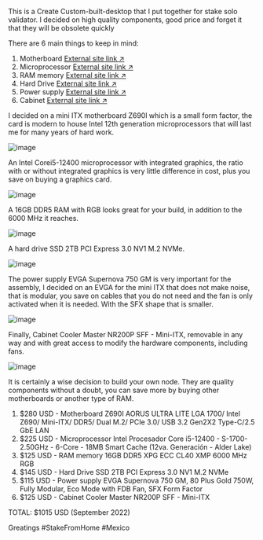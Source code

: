 This is a Create Custom-built-desktop that I put together for stake solo validator.
I decided on high quality components, good price and forget it that they will be obsolete quickly

There are 6 main things to keep in mind:
1. Motherboard  [External site link ↗](https://www.amazon.com.mx/gp/product/B0B29H7DJS/ref=ppx_yo_dt_b_asin_title_o04_s00?ie=UTF8&psc=1)
2. Microprocessor [External site link ↗](https://www.amazon.com.mx/Intel-Procesador-Core-i5-12400-S-1700-2-50GHz/dp/B09NMPD8V2/ref=sr_1_1?__mk_es_MX=%C3%85M%C3%85%C5%BD%C3%95%C3%91&crid=34NCI5QC2TPLB&keywords=1x+Procesador+Intel+Core+i5-12400%2C+S-1700%2C+2.50GHz%2C+6-Core%2C+18MB+Smart+Cache+%2812va.+Generaci%C3%B3n+-)
3. RAM memory [External site link ↗](https://www.amazon.com.mx/ADATA-Lancer-DDR5-6000MHz-AX5U6000C4016G-CLARBK/dp/B09NTNN3DF/ref=sr_1_3?__mk_es_MX=%C3%85M%C3%85%C5%BD%C3%95%C3%91&crid=1W2YSNUDZF5IK&keywords=1x+Memoria+RAM+XPG+Lancer+RGB+Black+DDR5%2C+6000MHz%2C+16GB%2C+ECC%2C+CL40%2C+XMP&qid=1674429134&s=electronics&sprefix=1x+memoria+ram+xpg+lancer+rgb+black+ddr5+6000mhz+16gb+ecc+cl40+xmp%2Celectronics%2C133&sr=1-3&ufe=app_do%3Aamzn1.fos.66c34496-0d28-4d73-a0a1-97a8d87ec0b2)
4. Hard Drive [External site link ↗](https://www.amazon.com.mx/Kingston-2000GB-NVMe-Carriles-Lectura/dp/B091BG4HDW/ref=asc_df_B091BG4HDW/?tag=gledskshopmx-20&linkCode=df0&hvadid=496333178077&hvpos=&hvnetw=g&hvrand=16185225575629432847&hvpone=&hvptwo=&hvqmt=&hvdev=c&hvdvcmdl=&hvlocint=&hvlocphy=1010203&hvtargid=pla-1256475787098&psc=1)
5. Power supply [External site link ↗](https://www.amazon.com.mx/gp/product/B0939VN9QT/ref=ppx_yo_dt_b_asin_title_o07_s00?ie=UTF8&psc=1)
6. Cabinet [External site link ↗](https://www.amazon.com.mx/gp/product/B08BF8YMXC/ref=ppx_yo_dt_b_asin_title_o08_s00?ie=UTF8&psc=1)

I decided on a mini ITX motherboard Z690l which is a small form factor, the card is modern to house Intel 12th generation microprocessors that will last me for many years of hard work.

![image](https://user-images.githubusercontent.com/29342102/215007591-14a71dc4-7c37-4c0d-b6f7-b167eda8d7be.png)

An Intel Corei5-12400 microprocessor with integrated graphics, the ratio with or without integrated graphics is very little difference in cost, plus you save on buying a graphics card.

![image](https://user-images.githubusercontent.com/29342102/215007275-07461d12-e57d-4934-bc8e-c756b9cf800d.png)

A 16GB DDR5 RAM with RGB looks great for your build, in addition to the 6000 MHz it reaches.

![image](https://user-images.githubusercontent.com/29342102/215007312-8eadc0a6-e987-4243-b758-0302fd4af250.png)

A hard drive SSD 2TB PCI Express 3.0 NV1 M.2 NVMe.

![image](https://user-images.githubusercontent.com/29342102/215007603-5583e9d0-7eb0-4cd8-9e1d-ddcfcd0fee41.png)

The power  supply EVGA Supernova 750 GM is very important for the assembly, I decided on an EVGA for the mini ITX that does not make noise, that is modular, you save on cables that you do not need and the fan is only activated when it is needed. With the SFX shape that is smaller.

![image](https://user-images.githubusercontent.com/29342102/215007579-36390a6c-9c66-45bc-b9fa-d844778455b1.png)

Finally, Cabinet Cooler Master NR200P SFF - Mini-ITX, removable in any way and with great access to modify the hardware components, including fans.

![image](https://user-images.githubusercontent.com/29342102/215007561-592e7b24-5408-425a-98c6-9b29bc48e492.png)

It is certainly a wise decision to build your own node.
They are quality components without a doubt, you can save more by buying other motherboards or another type of RAM.

1. $280 USD - Motherboard Z690I AORUS ULTRA LITE LGA 1700/ Intel Z690/ Mini-ITX/ DDR5/ Dual M.2/ PCIe 3.0/ USB 3.2 Gen2X2 Type-C/2.5 GbE LAN  
2. $225 USD - Microprocessor Intel Procesador Core i5-12400 - S-1700-2.50GHz - 6-Core - 18MB Smart Cache (12va. Generación - Alder Lake)
3. $125 USD - RAM memory 16GB DDR5 XPG ECC CL40 XMP 6000 MHz RGB
4. $145 USD - Hard Drive SSD 2TB PCI Express 3.0 NV1 M.2 NVMe
5. $115 USD - Power supply EVGA Supernova 750 GM, 80 Plus Gold 750W, Fully Modular, Eco Mode with FDB Fan, SFX Form Factor
6. $125 USD - Cabinet Cooler Master NR200P SFF - Mini-ITX

TOTAL: $1015 USD (September 2022)

Greatings #StakeFromHome #Mexico

